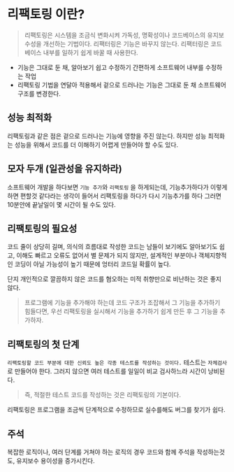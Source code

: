 # 리팩토링 이란?

> 리팩토링은 시스템을 조금식 변화시켜 가독성, 명확성이나 코드베이스의 유지보수성을 개선하는 기법이다. 리팩터링은 기능은 바꾸지 않는다. 리팩터링은 코드베이스 내부를 일하기 쉽게 바꿀 때 사용한다.

- 기능은 그대로 둔 채, 알아보기 쉽고 수정하기 간편하게 소프트웨어 내부를 수정하는 작업
- 리팩토링 기법을 연달아 적용해서 겉으로 드러나는 기능은 그대로 둔 채 소프트웨어 구조를 변경한다.

## 성능 최적화

리팩토링과 같은 점은 겉으로 드러나는 기능에 영향을 주진 않는다. 하지만 성능 최적화는 성능을 위해서 코드를 더 이해하기 어렵게 만들어야 할 수도 있다.

## 모자 두개 (일관성을 유지하라)

소프트웨어 개발을 하다보면 `기능 추가`와 `리팩토링` 을 하게되는데, 기능추가하다가 이렇게하면 편할것 같다라는 생각이 들어서 리팩토링을 하다가
다시 기능추가를 하다 그러면 10분안에 끝날일이 몇 시간이 될 수도 있다.

## 리팩토링의 필요성

코드 줄이 상당히 길며, 의식의 흐름대로 작성한 코드는 남들이 보기에도 알아보기도 쉽고, 이해도 빠르고 오류도 없어서 별 문제가 되지 않지만,
설계적인 부분이나 객체지향적인 코딩이 아닐 가능성이 높기 때문에 엉터리 코드일 확률이 높다.

단지 개인적으로 깔끔하지 않은 코드를 혐오하는 미적 취향만으로 비난하는 것은 좋지 않다.

> 프로그램에 기능을 추가해야 하는데 코드 구조가 조잡해서 그 기능을 추가하기 힘들다면, 우선 리팩토링을 실시해서 기능을 추가하기 쉽게 만든 후 그 기능을 추가하자.

## 리팩토링의 첫 단계

`리팩토링할 코드 부분에 대한 신뢰도 높은 각종 테스트를 작성하는 것이다.` 테스트는 `자체검사`로 만들어야 한다. 그러지 않으면 여러 테스트를
일일이 비교 검사하느라 시간이 낭비된다.

> 즉, 적절한 테스트 코드를 작성하는 것은 리팩토링의 기본이다.

리팩토링은 프로그램을 조금씩 단계적으로 수정하므로 실수를해도 버그를 찾기가 쉽다.

## 주석

복잡한 로직이나, 여러 단계를 거쳐야 하는 로직의 경우 코드와 함께 주석을 작성하는것도, 유지보수 용이성을 증가시킨다.
